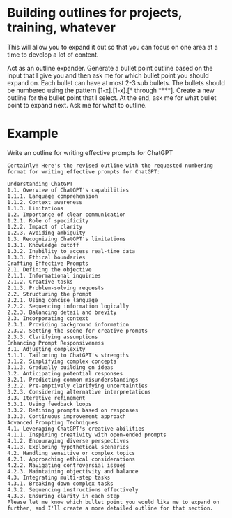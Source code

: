 # Building outlines for projects, training, whatever

This will allow you to expand it out so that you can focus on one area at a time to develop a lot of content.

Act as an outline expander. Generate a bullet point outline based on the input that I give you and then ask me for which bullet point you should expand on. 
Each bullet can have at most 2-3 sub bullets. The bullets should be numbered using the pattern [1-x].[1-x].[* through ****]. 
Create a new outline for the bullet point that I select.  At the end, ask me for what bullet point to expand next. 
Ask me for what to outline.

# Example
Write an outline  for writing effective prompts for ChatGPT

```
Certainly! Here's the revised outline with the requested numbering format for writing effective prompts for ChatGPT:

Understanding ChatGPT
1.1. Overview of ChatGPT's capabilities
1.1.1. Language comprehension
1.1.2. Context awareness
1.1.3. Limitations
1.2. Importance of clear communication
1.2.1. Role of specificity
1.2.2. Impact of clarity
1.2.3. Avoiding ambiguity
1.3. Recognizing ChatGPT's limitations
1.3.1. Knowledge cutoff
1.3.2. Inability to access real-time data
1.3.3. Ethical boundaries
Crafting Effective Prompts
2.1. Defining the objective
2.1.1. Informational inquiries
2.1.2. Creative tasks
2.1.3. Problem-solving requests
2.2. Structuring the prompt
2.2.1. Using concise language
2.2.2. Sequencing information logically
2.2.3. Balancing detail and brevity
2.3. Incorporating context
2.3.1. Providing background information
2.3.2. Setting the scene for creative prompts
2.3.3. Clarifying assumptions
Enhancing Prompt Responsiveness
3.1. Adjusting complexity
3.1.1. Tailoring to ChatGPT's strengths
3.1.2. Simplifying complex concepts
3.1.3. Gradually building on ideas
3.2. Anticipating potential responses
3.2.1. Predicting common misunderstandings
3.2.2. Pre-emptively clarifying uncertainties
3.2.3. Considering alternative interpretations
3.3. Iterative refinement
3.3.1. Using feedback loops
3.3.2. Refining prompts based on responses
3.3.3. Continuous improvement approach
Advanced Prompting Techniques
4.1. Leveraging ChatGPT's creative abilities
4.1.1. Inspiring creativity with open-ended prompts
4.1.2. Encouraging diverse perspectives
4.1.3. Exploring hypothetical scenarios
4.2. Handling sensitive or complex topics
4.2.1. Approaching ethical considerations
4.2.2. Navigating controversial issues
4.2.3. Maintaining objectivity and balance
4.3. Integrating multi-step tasks
4.3.1. Breaking down complex tasks
4.3.2. Sequencing instructions effectively
4.3.3. Ensuring clarity in each step
Please let me know which bullet point you would like me to expand on further, and I'll create a more detailed outline for that section.
```
